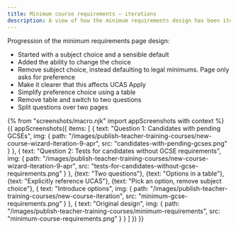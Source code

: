 ```yaml
---
title: Minimum course requirements – iterations
description: A view of how the minimum requirements design has been iterated since December.
---
```

Progression of the minimum requirements page design:

* Started with a subject choice and a sensible default
* Added the ability to change the choice
* Remove subject choice, instead defaulting to legal minimums. Page only asks for preference
* Make it clearer that this affects UCAS Apply
* Simplify preference choice using a table
* Remove table and switch to two questions
* Split questions over two pages

{% from "screenshots/macro.njk" import appScreenshots with context %}
{{ appScreenshots({
  items: [
    {
      text: "Question 1: Candidates with pending GCSEs",
      img: {
        path: "/images/publish-teacher-training-courses/new-course-wizard-iteration-9-apr",
        src: "candidates-with-pending-gcses.png"
      }
    },
    {
      text: "Question 2: Tests for candidates without GCSE requirements",
      img: {
        path: "/images/publish-teacher-training-courses/new-course-wizard-iteration-9-apr",
        src: "tests-for-candidates-without-gcse-requirements.png"
      }
    },
    {text: "Two questions"},
    {text: "Options in a table"},
    {text: "Explicitly reference UCAS"},
    {text: "Pick an option, remove subject choice"},
    {
      text: "Introduce options",
      img: {
        path: "/images/publish-teacher-training-courses/new-course-iteration",
        src: "minimum-gcse-requirements.png"
      }
    },
    {
      text: "Original design",
      img: {
        path: "/images/publish-teacher-training-courses/minimum-requirements",
        src: "minimum-course-requirements.png"
      }
    }
  ]
}) }}
